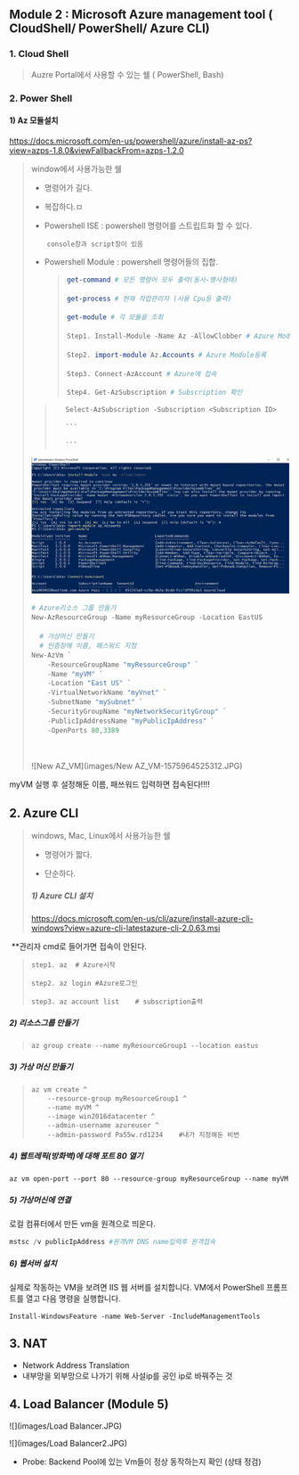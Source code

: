 ##  Module 2 : Microsoft Azure management tool ( CloudShell/ PowerShell/ Azure CLI)

### 1. Cloud Shell 

> Auzre Portal에서 사용할 수 있는 쉘 ( PowerShell, Bash)



### 2. Power Shell

#### 1) Az 모듈설치 

https://docs.microsoft.com/en-us/powershell/azure/install-az-ps?view=azps-1.8.0&viewFallbackFrom=azps-1.2.0



> window에서 사용가능한 쉘
>
> * 명령어가 길다.
>
> * 복잡하다.ㅁ
>
> * Powershell ISE : powershell 명령어를 스트립트화 할 수 있다.
>
>   ​                             `console창과 script창이 있음`
>
> * Powershell Module : powershell 명령어들의 집합.
>
>   
>
>   > ```powershell
>   > get-command # 모든 명령어 모두 출력(동사-명사형태)
>   > 
>   > get-process # 현재 작업관리자 (사용 Cpu등 출력)
>   > 
>   > get-module # 각 모듈을 조회
>   > 
>   > Step1. Install-Module -Name Az -AllowClobber # Azure Module설치
>   > 
>   > Step2. import-module Az.Accounts # Azure Module등록
>   > 
>   > Step3. Connect-AzAccount # Azure에 접속
>   > 
>   > Step4. Get-AzSubscription # Subscription 확인
>   > ```
> >        Select-AzSubscription -Subscription <Subscription ID> 
> >
> >        ```
> >        
> >        ```
>
>   ![importmoduleAZ](images/importmoduleAZ.JPG)
>
> ```powershell
> # Azure리소스 그룹 만들기
> New-AzResourceGroup -Name myResourceGroup -Location EastUS 
> 
>   # 가상머신 만들기 
>   # 인증창에 이름, 패스워드 지정
> New-AzVm `
>     -ResourceGroupName "myResourceGroup" `
>     -Name "myVM" `
>     -Location "East US" `
>     -VirtualNetworkName "myVnet" `
>     -SubnetName "mySubnet" `
>     -SecurityGroupName "myNetworkSecurityGroup" `
>     -PublicIpAddressName "myPublicIpAddress" `
>     -OpenPorts 80,3389 
>   
>     
> ```
>
> ![New AZ_VM](images/New AZ_VM-1575964525312.JPG)



myVM 실행 후 설정해둔 이름, 패쓰워드 입력하면 접속된다!!!!



## 2. Azure CLI

> windows, Mac, Linux에서 사용가능한 쉘 
>
> * 명령어가 짧다.
>
> * 단순하다.
>
>   
>
> ##### 1) Azure CLI 설치
>
> https://docs.microsoft.com/en-us/cli/azure/install-azure-cli-windows?view=azure-cli-latestazure-cli-2.0.63.msi 
>
> 

​     **관리자 cmd로 들어가면 접속이 안된다. 

> ```shell
> step1. az  # Azure시작
> 
> step2. az login #Azure로그인
> 
> step3. az account list	# subscription출력
> ```



#####     2) 리소스그룹 만들기

> ```shell
> az group create --name myResourceGroup1 --location eastus 
> ```



#####      3) 가상 머신 만들기

> ```shell
> az vm create ^
>     --resource-group myResourceGroup1 ^
>     --name myVM ^
>     --image win2016datacenter ^
>     --admin-username azureuser ^
>     --admin-password Pa55w.rd1234    #내가 지정해둔 비번
> ```



##### 4) 웹트레픽(방화벽)에 대해 포트 80 열기

```shell
az vm open-port --port 80 --resource-group myResourceGroup --name myVM
```



##### 5) 가상머신에 연결

로컬 컴퓨터에서 만든 vm을 원격으로 띄운다.

```powershell
mstsc /v publicIpAddress #원격VM DNS name입력후 원격접속
```



##### 6) 웹서버 설치

실제로 작동하는 VM을 보려면 IIS 웹 서버를 설치합니다. VM에서 PowerShell 프롬프트를 열고 다음 명령을 실행합니다.

```shell
Install-WindowsFeature -name Web-Server -IncludeManagementTools
```



## 3. NAT

* Network Address Translation
* 내부망을 외부망으로 나가기 위해 사설ip를 공인 ip로 바꿔주는 것



## 4. Load Balancer (Module 5)

![](images/Load Balancer.JPG)



![](images/Load Balancer2.JPG)

* Probe: Backend Pool에 있는 Vm들이 정상 동작하는지 확인 (상태 정검)





